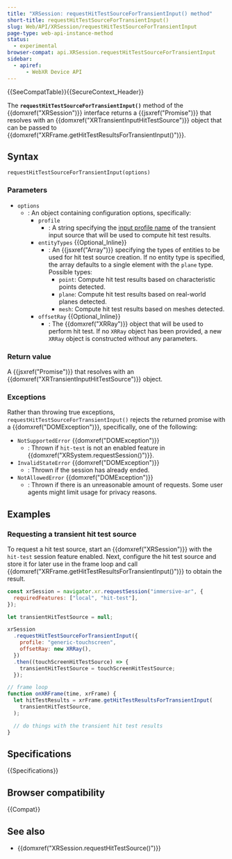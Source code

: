 ```yaml
---
title: "XRSession: requestHitTestSourceForTransientInput() method"
short-title: requestHitTestSourceForTransientInput()
slug: Web/API/XRSession/requestHitTestSourceForTransientInput
page-type: web-api-instance-method
status:
  - experimental
browser-compat: api.XRSession.requestHitTestSourceForTransientInput
sidebar:
  - apiref:
      - WebXR Device API
---
```


{{SeeCompatTable}}{{SecureContext_Header}}

The **`requestHitTestSourceForTransientInput()`** method of the
{{domxref("XRSession")}} interface returns a {{jsxref("Promise")}} that resolves with an {{domxref("XRTransientInputHitTestSource")}} object that can be passed to {{domxref("XRFrame.getHitTestResultsForTransientInput()")}}.

## Syntax

```js-nolint
requestHitTestSourceForTransientInput(options)
```

### Parameters

- `options`
  - : An object containing configuration options, specifically:
    - `profile`
      - : A string specifying the [input profile name](/en-US/docs/Web/API/XRInputSource) of the transient input source that will be used to compute hit test results.
    - `entityTypes` {{Optional_Inline}}
      - : An {{jsxref("Array")}} specifying the types of entities to be used for hit test source creation. If no entity type is specified, the array defaults to a single element with the `plane` type. Possible types:
        - `point`: Compute hit test results based on characteristic points detected.
        - `plane`: Compute hit test results based on real-world planes detected.
        - `mesh`: Compute hit test results based on meshes detected.
    - `offsetRay` {{Optional_Inline}}
      - : The {{domxref("XRRay")}} object that will be used to perform hit test. If no `XRRay` object has been provided, a new `XRRay` object is constructed without any parameters.

### Return value

A {{jsxref("Promise")}} that resolves with an {{domxref("XRTransientInputHitTestSource")}} object.

### Exceptions

Rather than throwing true exceptions, `requestHitTestSourceForTransientInput()` rejects the
returned promise with a {{domxref("DOMException")}}, specifically, one of the following:

- `NotSupportedError` {{domxref("DOMException")}}
  - : Thrown if `hit-test` is not an enabled feature in {{domxref("XRSystem.requestSession()")}}.
- `InvalidStateError` {{domxref("DOMException")}}
  - : Thrown if the session has already ended.
- `NotAllowedError` {{domxref("DOMException")}}
  - : Thrown if there is an unreasonable amount of requests. Some user agents might limit usage for privacy reasons.

## Examples

### Requesting a transient hit test source

To request a hit test source, start an {{domxref("XRSession")}} with the `hit-test` session feature enabled. Next, configure the hit test source and store it for later use in the frame loop and call {{domxref("XRFrame.getHitTestResultsForTransientInput()")}} to obtain the result.

```js
const xrSession = navigator.xr.requestSession("immersive-ar", {
  requiredFeatures: ["local", "hit-test"],
});

let transientHitTestSource = null;

xrSession
  .requestHitTestSourceForTransientInput({
    profile: "generic-touchscreen",
    offsetRay: new XRRay(),
  })
  .then((touchScreenHitTestSource) => {
    transientHitTestSource = touchScreenHitTestSource;
  });

// frame loop
function onXRFrame(time, xrFrame) {
  let hitTestResults = xrFrame.getHitTestResultsForTransientInput(
    transientHitTestSource,
  );

  // do things with the transient hit test results
}
```

## Specifications

{{Specifications}}

## Browser compatibility

{{Compat}}

## See also

- {{domxref("XRSession.requestHitTestSource()")}}
